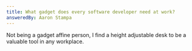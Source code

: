```yaml
---
title: What gadget does every software developer need at work?
answeredBy: Aaron Stampa
---
```


Not being a gadget affine person, I find a height adjustable desk to be a valuable tool in any workplace.
